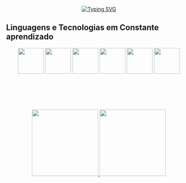 
<div align="center" >

[![Typing SVG](https://readme-typing-svg.herokuapp.com?font=Bangers&size=28&pause=1000&color=F7AE22&center=true&vCenter=true&random=false&width=435&lines=Construindo+o+futuro%2C+C%C3%B3digo+por+c%C3%B3digo)](https://git.io/typing-svg)




</div>




## Linguagens e Tecnologias em Constante aprendizado

<div align="center">
<img src="https://cdn.jsdelivr.net/gh/devicons/devicon/icons/html5/html5-original.svg" width="70" height="70"/>   
<img src="https://cdn.jsdelivr.net/gh/devicons/devicon/icons/css3/css3-original.svg" width="70" height="70" />
<img src="https://cdn.jsdelivr.net/gh/devicons/devicon/icons/javascript/javascript-original.svg" width="70" height="70" />
<img src="https://cdn.jsdelivr.net/gh/devicons/devicon/icons/react/react-original.svg" width="70" height="70" />                  
<img loading="lazy" src="https://cdn.jsdelivr.net/gh/devicons/devicon/icons/java/java-original.svg" width="70" height="70"/> 
<img src="https://cdn.jsdelivr.net/gh/devicons/devicon/icons/nextjs/nextjs-original.svg" width="70" height="70"/>
          
</div>

##
<br><br><br>

<div align="center">
<a href="https://github.com/Reladislau">
<img loading="lazy" height="180em" src="https://github-readme-stats.vercel.app/api/top-langs/?username=Reladislau&layout=compact&langs_count=7&theme=dracula"/>
<img loading="lazy" height="180em" src="https://github-readme-stats.vercel.app/api?username=Reladislau&show_icons=true&theme=dracula&include_all_commits=true&count_private=true"/>
</div>

<!--
**Reladislau/Reladislau** is a ✨ _special_ ✨ repository because its `README.md` (this file) appears on your GitHub profile.

Here are some ideas to get you started:

- 🔭 I’m currently working on ...
- 🌱 I’m currently learning ...
- 👯 I’m looking to collaborate on ...
- 🤔 I’m looking for help with ...
- 💬 Ask me about ...
- 📫 How to reach me: ...
- 😄 Pronouns: ...
- ⚡ Fun fact: ...
-->
